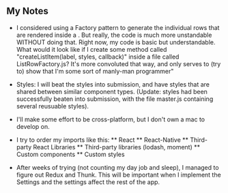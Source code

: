 ## My Notes

* I considered using a Factory pattern to generate the individual rows that are rendered inside a <FlatList>. But really, the code is much more unstandable WITHOUT doing that. Right now, my code is basic but understandable. What would it look like if I create some method called "createListItem(label, styles, callback)" inside a file called ListRowFactory.js? It's more convoluted that way, and only serves to (try to) show that I'm some sort of manly-man programmer"

* Styles: I will beat the styles into submission, and have styles that are shared between similar component types. (Update: styles had been successfully beaten into submission, with the file master.js containing several reusuable styles).

* I'll make some effort to be cross-platform, but I don't own a mac to develop on.

* I try to order my imports like this:
** React
** React-Native
** Third-party React Libraries
** Third-party libraries (lodash, moment)
** Custom components
** Custom styles

* After weeks of trying (not counting my day job and sleep), I managed to figure out Redux and Thunk. This will be important when I implement the Settings and the settings affect the rest of the app.

